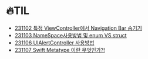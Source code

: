 # 🔥TIL

- [231102 특정 ViewController에서 Navigation Bar 숨기기](https://github.com/DevWooHyeon/TodayILearn_TIL/blob/main/2023%EB%85%84/231102.md)
- [231103 NameSpace사용방법 및 enum VS struct](https://github.com/DevWooHyeon/TodayILearn_TIL/blob/main/2023%EB%85%84/231103.md)
- [231106 UIAlertController 사용방법](https://github.com/DevWooHyeon/TodayILearn_TIL/blob/main/2023%EB%85%84/231106.md)
- [231107 Swift Metatype 이란 무엇인가?!](https://github.com/DevWooHyeon/TodayILearn_TIL/blob/main/2023%EB%85%84/231107.md)
